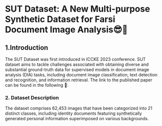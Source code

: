 # SUT Dataset: A New Multi-purpose Synthetic Dataset for Farsi Document Image Analysis:sunglasses::rocket:
## 1.Introduction
The SUT Dataset was first introduced in ICCKE 2023 conference. 
SUT dataset aims to tackle challenges associated with obtaining diverse and substantial ground-truth data for supervised models in document image analysis (DIA) tasks, including document image classification, text detection and recognition, and information retrieval.
The link to the published paper can be found in the following 📃:

### 2. Dataset Description
The dataset comprises 62,453 images that have been categorized into 21 distinct classes, including identity documents featuring synthetically generated personal information superimposed on various backgrounds.
